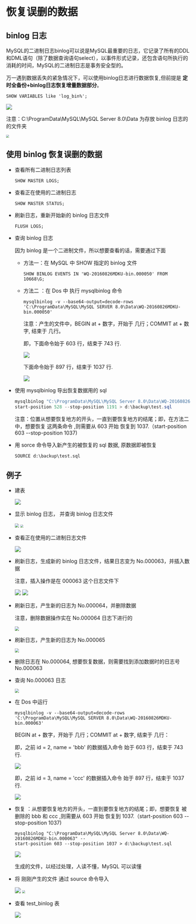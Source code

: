 # 恢复误删的数据

## binlog 日志

MySQL的二进制日志binlog可以说是MySQL最重要的日志，它记录了所有的DDL和DML语句（除了数据查询语句select），以事件形式记录，还包含语句所执行的消耗的时间，MySQL的二进制日志是事务安全型的。

万一遇到数据丢失的紧急情况下，可以使用binlog日志进行数据恢复,但前提是 **定时全备份+binlog日志恢复增量数据部分**。

```mysql
SHOW VARIABLES like 'log_bin%';
```

![](Resources/94.jpg)

注意：C:\ProgramData\MySQL\MySQL Server 8.0\Data 为存放 binlog 日志的的文件夹

<img src="Resources/114.jpg" style="zoom:50%;" />

## 使用 binlog 恢复误删的数据

- 查看所有二进制日志列表

  ```mysql
  SHOW MASTER LOGS;
  ```

- 查看正在使用的二进制日志

  ```mysql
  SHOW MASTER STATUS;
  ```

- 刷新日志，重新开始新的 binlog 日志文件

  ```mysql
  FLUSH LOGS;
  ```

- 查询 binlog 日志

  因为 binlog 是一个二进制文件，所以想要查看的话，需要通过下面

  - 方法一：在 MySQL 中 SHOW 指定的 binlog 文件

    ```mysql
    SHOW BINLOG EVENTS IN 'WQ-20160826MDKU-bin.000050' FROM 10668\G;
    ```

    

  - 方法二 ：在 Dos 中 执行 mysqlbinlog 命令 

    ```mysql
    mysqlbinlog -v --base64-output=decode-rows 'C:\ProgramData\MySQL\MySQL SERVER 8.0\Data\WQ-20160826MDKU-bin.000050'
    ```

    注意：产生的文件中，BEGIN at + 数字，开始于 几行；COMMIT at + 数字, 结束于 几行。

    即，下面命令始于 603 行，结束于 743 行.

    ![](Resources/108.jpg)

    下面命令始于 897 行，结束于 1037 行.

    ![](Resources/109.jpg)

- 使用 mysqlbinlog 导出恢复数据用的 sql

  ```powershell
  mysqlbinlog "C:\ProgramData\MySQL\MySQL Server 8.0\Data\WQ-20160826MDKU-bin.000057" --
  start-position 528 --stop-position 1191 > d:\backup\test.sql
  ```

  注意：位置从想要恢复地方的开头，一直到要恢复地方的结尾；即，在方法二中，想要恢复 这两条命令 ,则需要从 603 开始 恢复到 1037.（start-position 603 --stop-position 1037)
  
  
  
- 用 sorce 命令导入新产生的被恢复的 sql 数据, 原数据即被恢复

  ```mysql
  SOURCE d:\backup\test.sql
  ```

  

## 例子

- 建表

  ![](Resources/95.jpg)

- 显示 binlog 日志， 并查询 binlog 日志文件

  <img src="Resources/96.jpg" style="zoom:70%;" />

  <img src="Resources/97.jpg" style="zoom:50%;" />

- 查看正在使用的二进制日志文件

  <img src="Resources/98.jpg" style="zoom:100%;" />

- 刷新日志，生成新的 binlog 日志文件，结果日志变为 No.000063，并插入数据

  注意，插入操作是在 000063 这个日志文件下

  <img src="Resources/99.jpg" style="zoom:100%;" />

  <img src="Resources/100.jpg" style="zoom:100%;" />

- 刷新日志，产生新的日志为 No.000064，并删除数据

  注意，删除数据操作实在 No.000064 日志下进行的

  <img src="Resources/101.jpg" style="zoom:70%;" />

- 刷新日志，产生新的日志为 No.000065

  <img src="Resources/102.jpg" style="zoom:70%;" />

- 删除日志在 No.000064, 想要恢复数据，则需要找到添加数据时的日志号 No.000063

- 查询 No.000063 日志

  <img src="Resources/103.jpg" style="zoom:70%;" />

- 在 Dos 中运行

  ```mysql
  mysqlbinlog -v --base64-output=decode-rows 'C:\ProgramData\MySQL\MySQL SERVER 8.0\Data\WQ-20160826MDKU-bin.000063'
  ```

  BEGIN at + 数字，开始于 几行；COMMIT at + 数字, 结束于 几行：

  即，之前 id = 2, name = 'bbb' 的数据插入命令 始于 603 行，结束于 743 行.

  ![](Resources/108.jpg)

  即，之前 id = 3, name = 'ccc' 的数据插入命令 始于 897 行，结束于 1037 行.

  ![](Resources/109.jpg)

- 恢复 ：从想要恢复地方的开头，一直到要恢复地方的结尾；即，想要恢复 被删除的 bbb 和 ccc ,则需要从 603 开始 恢复到 1037.（start-position 603 --stop-position 1037)

  ```mysql
  mysqlbinlog "C:\ProgramData\MySQL\MySQL Server 8.0\Data\WQ-20160826MDKU-bin.000063" --
  start-position 603 --stop-position 1037 > d:\backup\test.sql
  ```

  ![](Resources/110.jpg)

  生成的文件，以经过处理，人读不懂，MySQL 可以读懂

- 将 刚刚产生的文件 通过 source 命令导入

  <img src="Resources/111.jpg" style="zoom:100%;" />

  <img src="Resources/112.jpg" style="zoom:50%;" />

- 查看 test_binlog 表

  ![](Resources/113.jpg)
